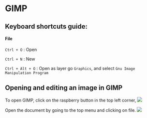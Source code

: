 # GIMP

## Keyboard shortcuts guide:


#### File
``` Ctrl + O ``` : Open

``` Ctrl + N ``` : New

``` Ctrl + Alt + O ``` : Open as layer go ``` Graphics ```, and select ```Gnu Image Manipulation Program```

## Opening and editing an image in GIMP

To open GIMP, click on the raspberry button in the top left corner,
![](gimp0_open.png)

Open the document by going to the top menu and clicking on file.
![](gimp2_open.png)
